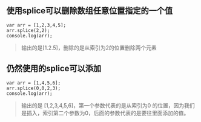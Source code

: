 ## 使用splice可以删除数组任意位置指定的一个值

```
var arr = [1,2,3,4,5];
arr.splice(2,2);
console.log(arr);
```

> 输出的是[1.2.5]，删除的是从索引为2的位置删除两个元素

## 仍然使用的splice可以添加

```
var arr = [1,4,5,6];
arr.splice(0,0,2,3);
console.log(arr);

```
> 输出的是 [1,2,3,4,5,6]，第一个参数代表的是从索引为0
的位置，因为我们是插入，索引第二个参数为0，后面的参数代表的是要往里面添加的值。